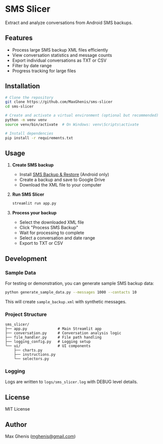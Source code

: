 # SMS Slicer

Extract and analyze conversations from Android SMS backups.

## Features

- Process large SMS backup XML files efficiently
- View conversation statistics and message counts
- Export individual conversations as TXT or CSV
- Filter by date range
- Progress tracking for large files

## Installation

```bash
# Clone the repository
git clone https://github.com/MaxGhenis/sms-slicer
cd sms-slicer

# Create and activate a virtual environment (optional but recommended)
python -m venv venv
source venv/bin/activate  # On Windows: venv\Scripts\activate

# Install dependencies
pip install -r requirements.txt
```

## Usage

1. **Create SMS backup**

   - Install [SMS Backup & Restore](https://play.google.com/store/apps/details?id=com.riteshsahu.SMSBackupRestore) (Android only)
   - Create a backup and save to Google Drive
   - Download the XML file to your computer

2. **Run SMS Slicer**

   ```bash
   streamlit run app.py
   ```

3. **Process your backup**
   - Select the downloaded XML file
   - Click "Process SMS Backup"
   - Wait for processing to complete
   - Select a conversation and date range
   - Export to TXT or CSV

## Development

### Sample Data

For testing or demonstration, you can generate sample SMS backup data:

```bash
python generate_sample_data.py --messages 1000 --contacts 10
```

This will create `sample_backup.xml` with synthetic messages.

### Project Structure

```
sms_slicer/
├── app.py              # Main Streamlit app
├── conversation.py     # Conversation analysis logic
├── file_handler.py     # File path handling
├── logging_config.py   # Logging setup
└── ui/                 # UI components
    ├── charts.py
    ├── instructions.py
    └── selectors.py
```

### Logging

Logs are written to `logs/sms_slicer.log` with DEBUG level details.

## License

MIT License

## Author

Max Ghenis (mghenis@gmail.com)
